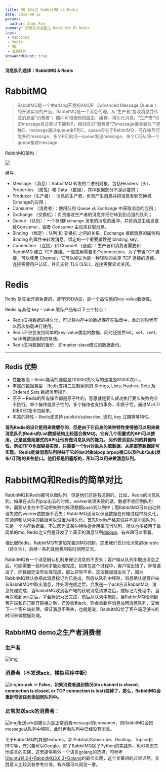 ```yaml
---
title: MQ 对比之 RabbitMQ vs Redis
date: 2018-08-12
params:
  author: Andy Pan
summary: 消息队列选型之 RabbitMQ 和 Redis
tags:
 - Rabbitmq
 - Redis
 - MQ
 - 消息队列
showWordCount: true
---
```


**消息队列选择：RabbitMQ & Redis**

# RabbitMQ

> RabbitMQ是一个由erlang开发的AMQP（Advanced Message Queue ）的开源实现的产品，RabbitMQ是一个消息代理，从“生产者”接收消息并传递消息至“消费者”，期间可根据规则路由、缓存、持久化消息。“生产者”也即message发送者以下简称P，相对应的“消费者”乃message接收者以下简称C，message通过queue由P到C，queue存在于RabbitMQ，可存储尽可能多的message，多个P可向同一queue发送message，多个C可从同一个queue接收message

RabbitMQ架构：

![](https://res.strikefreedom.top/static_res/blog/figures/pasted%20image%200.png)

组件：

- Message （消息）：RabbitMQ 转发的二进制对象，包括Headers（头）、Properties （属性）和 Data （数据），其中数据部分不是必要的；
- Producer（生产者）： 消息的生产者，负责产生消息并把消息发到交换机Exhange的应用；
- Consumer （消费者）：使用队列 Queue 从 Exchange 中获取消息的应用；
- Exchange （交换机）：负责接收生产者的消息并把它转到到合适的队列；
- Queue （队列）：一个存储Exchange 发来的消息的缓冲，并将消息主动发送给Consumer，或者 Consumer 主动来获取消息。
- Binding （绑定）：队列 和 交换机 之间的关系。Exchange 根据消息的属性和 Binding 的属性来转发消息。绑定的一个重要属性是 binding_key。
- Connection （连接）和 Channel （通道）：生产者和消费者需要和 RabbitMQ 建立 TCP 连接。一些应用需要多个connection，为了节省TCP 连接，可以使用 Channel，它可以被认为是一种轻型的共享 TCP 连接的连接。连接需要用户认证，并且支持 TLS (SSL)。连接需要显式关闭。

# Redis

Redis 是完全开源免费的，遵守BSD协议，是一个高性能的key-value数据库。

Redis 与其他 key - value 缓存产品有以下三个特点：

- Redis支持数据的持久化，可以将内存中的数据保存在磁盘中，重启的时候可以再次加载进行使用。
- Redis不仅仅支持简单的key-value类型的数据，同时还提供list，set，zset，hash等数据结构的存储。
- Redis支持数据的备份，即master-slave模式的数据备份。

---

## Redis 优势

- 性能极高 – Redis能读的速度是110000次/s,写的速度是81000次/s 。
- 丰富的数据类型 – Redis支持二进制案例的 Strings, Lists, Hashes, Sets 及 Ordered Sets 数据类型操作。
- 原子 – Redis的所有操作都是原子性的，意思就是要么成功执行要么失败完全不执行。单个操作是原子性的。多个操作也支持事务，即原子性，通过MULTI和EXEC指令包起来。
- 丰富的特性 – Redis还支持 publish/subscribe, 通知, key 过期等等特性。

**首先Redis的设计是用来做缓存的，但是由于它自身的某种特性使得他可以用来做消息队列(Redis的List数据结构比较适合做MQ)。它有几个阻塞式的API可以使用，正是这些阻塞式的API让他有做消息队列的能力。 另外做消息队列的其他特性，例如FIFO也很容易实现，只需要一个list对象从头取数据，从尾部塞数据即可实现。 Redis能做消息队列得益于它的list对象blpop brpop接口以及Pub/Sub(发布/订阅)的某些接口。他们都是阻塞版的，所以可以用来做消息队列。**

# RabbitMQ和Redis的简单对比

RabbitMQ和Redis都可以做队列，但是他们还是有区别的。比如，Redis的消息队列，如果在从队列pop出去的时候，worker处理失败的话，数据不会回到队列中，需要从业务中手动把失败的处理数据push到队列中；而RabbitMQ可以自动处理失败的worker使数据不丢失；RabbitMQ还可以保证数据在传输过程中持久化，在通道和队列中的数据可以设置为持久化。首先Redis严格来说并不是消息队列，它是一个内存数据库，不过因为其某些特性适合用来充当队列，所以也多被用于做简单的mq, Redis之父倒是开发了个真正的消息队列[disque](https://github.com/antirez/disque)，有兴趣可以看看。

相比起Redis，RabbitMQ有更加完善的MQ机制，这里我们仅讨论消息的durable（持久性），后续一系列其他机制有时间再交流。

RabbitMQ有一个消息确认机制来保证消息的不丢失：客户端从队列中取出消息之后，可能需要一段时间才能处理完成，如果在这个过程中，客户端出错了，异常退出了，而数据还没有处理完成，那么非常不幸，这段数据就丢失了，因为RabbitMQ默认会把此消息标记为已完成，然后从队列中移除，消息确认是客户端从RabbitMQ中取出消息，并处理完成之后，会发送一个ack告诉RabbitMQ，消息处理完成，当RabbitMQ收到客户端的获取消息请求之后，或标记为处理中，当再次收到ack之后，才会标记为已完成，然后从队列中删除。当RabbitMQ检测到客户端和自己断开链接之后，还没收到ack，则会重新将消息放回消息队列，交给下一个客户端处理，保证消息不丢失，也就是说，RabbitMQ给了客户端足够长的时间来做数据处理。

## RabbitMQ demo之生产者消费者

### 生产者

![img](https://lh5.googleusercontent.com/rWFwIfA3PeIwkh7nRYrm58BvNZk2bphE0kLtXYK-utQqGv-FlvPJ_iJnYLVQk6VcBoZojqt4i6REmnqjhLBHeHrE8TiLAd1hGZAVGQikd-9nUChw92FHlbPkLHeqM-sCUSBVKF0V)

### 消费者（不发送ack，模拟程序中断）

![img](https://lh4.googleusercontent.com/zJAS4nO6YtFHN-2a5DCj5e3iQzRqHCXp22IEMKAgrqUworaeaTyv1MDb-bc_PTs9NcM3Z3aZFw6LgS4M8qDN3APMhfqHixky3QsLKVEVDxL_kW9LEp_PUdTdNSaobgLOLNSNDADW)**no-ack ＝ False，如果消费者遇到情况(its channel is closed, connection is closed, or TCP connection is lost)挂掉了，那么，RabbitMQ会重新将该任务添加到队列中。**

### 正常发送ack的消费者：

![img](https://lh6.googleusercontent.com/UVJ0fvlgC6i_vSxquBPbV8WbykN-hEMuei0Q034D7SVxhq8b6LWksJ2LEkInj8WWTy8KyjdldDQtKoSkULRWKZwld6ovl3RmD7qetR2qCUJ0AO0rKsd5bwkH0v8QevZLER3MSG3g)发送ack则被认为是正常消费message的consumer，则RabbitMQ会把message从队列中移除，此时再看队列中已经没有消息。

关于RabbitMQ的其他features，如 Publish/Subscribe、Routing、Topics和RPC等，有兴趣可以Google。除了RabbitMQ除了Python的实践外，也可考虑其他语言的实践，这里提供另外一个语言golang的选择，可参考[Ubuntu14.04+RabbitMQ3.6.3+Golang](https://mshk.top/2016/07/ubuntu-rabbitmq-golang/)的最佳实践，这个文章讲的非常详尽，实践意义比较具有参考价值，有兴趣可以阅览一番。


